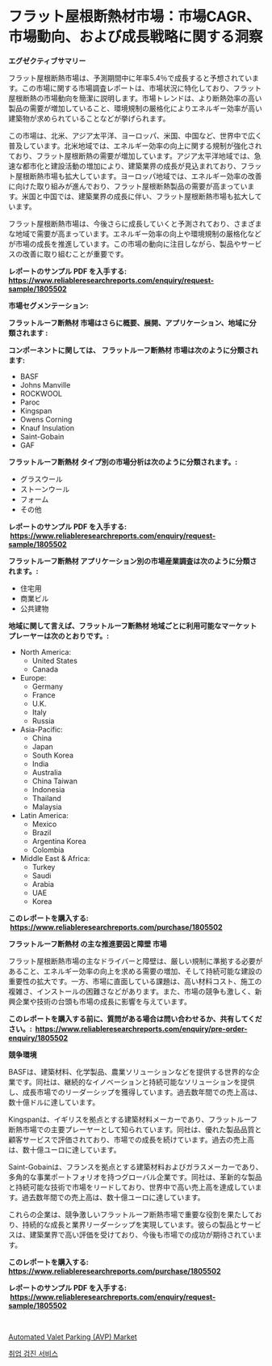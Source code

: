 <p><h1>フラット屋根断熱材市場：市場CAGR、市場動向、および成長戦略に関する洞察</h1></p><p><strong>エグゼクティブサマリー</strong></p>
<p><p>フラット屋根断熱市場は、予測期間中に年率5.4％で成長すると予想されています。この市場に関する市場調査レポートは、市場状況に特化しており、フラット屋根断熱の市場動向を簡潔に説明します。市場トレンドは、より断熱効率の高い製品の需要が増加していること、環境規制の厳格化によりエネルギー効率が高い建築物が求められていることなどが挙げられます。</p><p>この市場は、北米、アジア太平洋、ヨーロッパ、米国、中国など、世界中で広く普及しています。北米地域では、エネルギー効率の向上に関する規制が強化されており、フラット屋根断熱の需要が増加しています。アジア太平洋地域では、急速な都市化と建設活動の増加により、建築業界の成長が見込まれており、フラット屋根断熱市場も拡大しています。ヨーロッパ地域では、エネルギー効率の改善に向けた取り組みが進んでおり、フラット屋根断熱製品の需要が高まっています。米国と中国では、建築業界の成長に伴い、フラット屋根断熱市場も拡大しています。</p><p>フラット屋根断熱市場は、今後さらに成長していくと予測されており、さまざまな地域で需要が高まっています。エネルギー効率の向上や環境規制の厳格化などが市場の成長を推進しています。この市場の動向に注目しながら、製品やサービスの改善に取り組むことが重要です。</p></p>
<p><strong>レポートのサンプル PDF を入手する: <a href="https://www.reliableresearchreports.com/enquiry/request-sample/1805502">https://www.reliableresearchreports.com/enquiry/request-sample/1805502</a></strong></p>
<p><strong>市場セグメンテーション:</strong></p>
<p><strong> フラットルーフ断熱材 市場はさらに概要、展開、アプリケーション、地域に分類されます :</strong></p>
<p><strong>コンポーネントに関しては、 フラットルーフ断熱材 市場は次のように分類されます: &nbsp;</strong></p>
<p><ul><li>BASF</li><li>Johns Manville</li><li>ROCKWOOL</li><li>Paroc</li><li>Kingspan</li><li>Owens Corning</li><li>Knauf Insulation</li><li>Saint-Gobain</li><li>GAF</li></ul></p>
<p><strong> フラットルーフ断熱材 タイプ別の市場分析は次のように分類されます。:</strong></p>
<p><ul><li>グラスウール</li><li>ストーンウール</li><li>フォーム</li><li>その他</li></ul></p>
<p><strong>レポートのサンプル PDF を入手する: &nbsp;<a href="https://www.reliableresearchreports.com/enquiry/request-sample/1805502">https://www.reliableresearchreports.com/enquiry/request-sample/1805502</a></strong></p>
<p><strong> フラットルーフ断熱材 アプリケーション別の市場産業調査は次のように分類されます。:</strong></p>
<p><ul><li>住宅用</li><li>商業ビル</li><li>公共建物</li></ul></p>
<p><strong>地域に関して言えば、フラットルーフ断熱材 地域ごとに利用可能なマーケットプレーヤーは次のとおりです。:</strong></p>
<p><ul>
    <li>
        North America:
        <ul>
            <li>United States</li>
            <li>Canada</li>
        </ul>
    </li>
    <li>
        Europe:
        <ul>
            <li>Germany</li>
            <li>France</li>
            <li>U.K.</li>
            <li>Italy</li>
            <li>Russia</li>
        </ul>
    </li>
    <li>
        Asia-Pacific:
        <ul>
            <li>China</li>
            <li>Japan</li>
            <li>South Korea</li>
            <li>India</li>
            <li>Australia</li>
            <li>China Taiwan</li>
            <li>Indonesia</li>
            <li>Thailand</li>
            <li>Malaysia</li>
        </ul>
    </li>
    <li>
        Latin America:
        <ul>
            <li>Mexico</li>
            <li>Brazil</li>
            <li>Argentina Korea</li>
            <li>Colombia</li>
        </ul>
    </li>
    <li>
        Middle East & Africa:
        <ul>
            <li>Turkey</li>
            <li>Saudi</li>
            <li>Arabia</li>
            <li>UAE</li>
            <li>Korea</li>
        </ul>
    </li>
    </ul></p>
<p><strong>このレポートを購入する: &nbsp;<a href="https://www.reliableresearchreports.com/purchase/1805502">https://www.reliableresearchreports.com/purchase/1805502</a></strong></p>
<p><strong>フラットルーフ断熱材 の主な推進要因と障壁 市場</strong></p>
<p><p>フラット屋根断熱市場の主なドライバーと障壁は、厳しい規制に準拠する必要があること、エネルギー効率の向上を求める需要の増加、そして持続可能な建設の重要性の拡大です。一方、市場に直面している課題は、高い材料コスト、施工の複雑さ、インストールの困難さなどがあります。また、市場の競争も激しく、新興企業や技術の台頭も市場の成長に影響を与えています。</p></p>
<p><strong>このレポートを購入する前に、質問がある場合は問い合わせるか、共有してください。:&nbsp; <a href="https://www.reliableresearchreports.com/enquiry/pre-order-enquiry/1805502">https://www.reliableresearchreports.com/enquiry/pre-order-enquiry/1805502</a></strong></p>
<p><strong>競争環境</strong></p>
<p><p>BASFは、建築材料、化学製品、農業ソリューションなどを提供する世界的な企業です。同社は、継続的なイノベーションと持続可能なソリューションを提供し、成長市場でのリーダーシップを獲得しています。過去数年間での売上高は、数十億ドルに達しています。</p><p>Kingspanは、イギリスを拠点とする建築材料メーカーであり、フラットルーフ断熱市場での主要プレーヤーとして知られています。同社は、優れた製品品質と顧客サービスで評価されており、市場での成長を続けています。過去の売上高は、数十億ユーロに達しています。</p><p>Saint-Gobainは、フランスを拠点とする建築材料およびガラスメーカーであり、多角的な事業ポートフォリオを持つグローバル企業です。同社は、革新的な製品と持続可能な技術で市場をリードしており、世界中で高い売上高を達成しています。過去数年間での売上高は、数十億ユーロに達しています。</p><p>これらの企業は、競争激しいフラットルーフ断熱市場で重要な役割を果たしており、持続的な成長と業界リーダーシップを実現しています。彼らの製品とサービスは、建築業界で高い評価を受けており、今後も市場での成功が期待されています。</p></p>
<p><strong>このレポートを購入する: &nbsp; <a href="https://www.reliableresearchreports.com/purchase/1805502">https://www.reliableresearchreports.com/purchase/1805502</a></strong></p>
<p><strong>レポートのサンプル PDF を入手する: &nbsp;<a href="https://www.reliableresearchreports.com/enquiry/request-sample/1805502">https://www.reliableresearchreports.com/enquiry/request-sample/1805502</a></strong><strong></strong></p>
<p>&nbsp;</p>
<p><p><a href="https://eight-handstand-8fb.notion.site/Automated-Valet-Parking-AVP-Market-with-the-goal-of-estimating-the-market-size-and-future-growth-p-2c4d1775271f47e49a54ef7dfcf891e7">Automated Valet Parking (AVP) Market</a></p><p><a href="https://github.com/vs2869dizt0/Market-Research-Report-List-1/blob/main/19426816076.md">취업 검진 서비스</a></p></p>